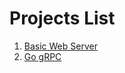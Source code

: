 # Projects List

1. [Basic Web Server](./basic-web-server/)
2. [Go gRPC](https://github.com/SOUMITRO-SAHA/go-gRPC)
